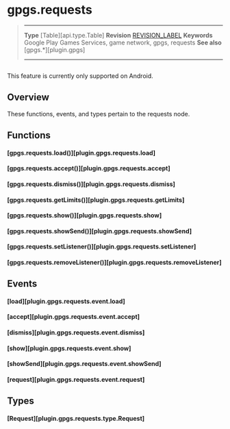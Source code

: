 # gpgs.requests

> --------------------- ------------------------------------------------------------------------------------------
> __Type__              [Table][api.type.Table]
> __Revision__          [REVISION_LABEL](REVISION_URL)
> __Keywords__          Google Play Games Services, game network, gpgs, requests
> __See also__          [gpgs.*][plugin.gpgs]
> --------------------- ------------------------------------------------------------------------------------------

<div class="docs-tip-outer">
<div class="docs-tip-inner-left">
<div class="fa fa-android" style="font-size: 39px; padding-top: 1px;"></div>
</div>
<div class="docs-tip-inner-right">

This feature is currently only supported on Android.

</div>
</div>


## Overview

These functions, events, and types pertain to the requests node.

## Functions

#### [gpgs.requests.load()][plugin.gpgs.requests.load]

#### [gpgs.requests.accept()][plugin.gpgs.requests.accept]

#### [gpgs.requests.dismiss()][plugin.gpgs.requests.dismiss]

#### [gpgs.requests.getLimits()][plugin.gpgs.requests.getLimits]

#### [gpgs.requests.show()][plugin.gpgs.requests.show]

#### [gpgs.requests.showSend()][plugin.gpgs.requests.showSend]

#### [gpgs.requests.setListener()][plugin.gpgs.requests.setListener]

#### [gpgs.requests.removeListener()][plugin.gpgs.requests.removeListener]

## Events

#### [load][plugin.gpgs.requests.event.load]

#### [accept][plugin.gpgs.requests.event.accept]

#### [dismiss][plugin.gpgs.requests.event.dismiss]

#### [show][plugin.gpgs.requests.event.show]

#### [showSend][plugin.gpgs.requests.event.showSend]

#### [request][plugin.gpgs.requests.event.request]

## Types

#### [Request][plugin.gpgs.requests.type.Request]
